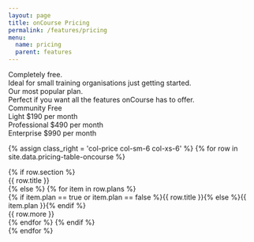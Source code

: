 ```yaml
---
layout: page
title: onCourse Pricing
permalink: /features/pricing
menu:
  name: pricing
  parent: features
---
```


<div class="pricing-container">
  <div class="row-item row-simple-text">
    <div class="col-price col-sm-6 col-xs-6 col-item-1">
      Completely free.
    </div>
    <div class="col-price col-sm-6 col-xs-6 col-item-2">
      Ideal for small training organisations just getting started.
    </div>
    <div class="col-price col-sm-6 col-xs-6 col-item-3">
      Our most popular plan.
    </div>
    <div class="col-price col-sm-6 col-xs-6 col-item-4">
      Perfect if you want all the features onCourse has to offer.
    </div>
  </div>

  <div class="row-item row-price-block">
    <div class="col-price col-sm-6 col-xs-6 col-item-1">
      <span class="col-label">Community</span>
      <span class="col-rate">Free</span>
      <span class="col-text">&nbsp;</span>
    </div>
    <div class="col-price col-sm-6 col-xs-6 col-item-2 item-highlight">
      <span class="col-label">Light</span>
      <span class="col-rate">$190</span>
      <span class="col-text">per month</span>
    </div>
    <div class="col-price col-sm-6 col-xs-6 col-item-3">
      <span class="col-label">Professional</span>
      <span class="col-rate">$490</span>
      <span class="col-text">per month</span>
    </div>
    <div class="col-price col-sm-6 col-xs-6 col-item-4">
      <span class="col-label">Enterprise</span>
      <span class="col-rate">$990</span>
      <span class="col-text">per month</span>
    </div>
  </div>

{% assign class_right = 'col-price col-sm-6 col-xs-6' %}
{% for row in site.data.pricing-table-oncourse %}
  <div class="row-item row-details row-item-{{ forloop.index }}">
    {% if row.section %}
      <div class="{{ class_right }} col-item-{{ forloop.index }} highlight">{{ row.title }}</div>
    {% else %}
      {% for item in row.plans %}
        <div class="{{ class_right }} col-item-{{ forloop.index }}">
          <span class="col-desc{% unless item.plan %} has-no-plan{% endunless %}">
            {% if item.plan == true or item.plan == false %}{{ row.title }}{% else %}{{ item.plan }}{% endif %}<i class="app-icon icon-arrow-bottom"></i>
          </span>
          <div class="plan-details">
            {{ row.more }}
          </div>
        </div>
      {% endfor %}
    {% endif %}
  </div>
{% endfor %}

</div>